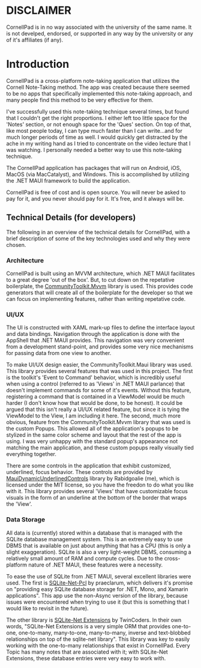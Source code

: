 # DISCLAIMER
CornellPad is in no way associated with the university of the same name. It is not develped, endorsed, or supported in any way by the university or any of it's affiliates (if any).

# Introduction
CornellPad is a cross-platform note-taking application that utilizes the Cornell Note-Taking method. The app was created because there seemed to be no apps that specifically implemented this note-taking approach, and many people find this method to be very effective for them.

I've successfully used this note-taking technique several times, but found that I couldn't get the right proportions. I either left too little space for the 'Notes' section, or not enough space for the 'Ques' section. On top of that, like most people today, I can type much faster than I can write...and for much longer periods of time as well. I would quickly get distracted by the ache in my writing hand as I tried to concentrate on the video lecture that I was watching. I personally needed a better way to use this note-taking technique.

The CornellPad application has packages that will run on Android, iOS, MacOS (via MacCatalyst), and Windows. This is accomplished by utilizing the .NET MAUI framework to build the application.

CornellPad is free of cost and is open source. You will never be asked to pay for it, and you never should pay for it. It's free, and it always will be.

## Technical Details (for developers)
The following in an overview of the technical details for CornellPad, with a brief description of some of the key technologies used and why they were chosen.

### Architecture
CornellPad is built using an MVVM architecture, which .NET MAUI facilitates to a great degree 'out of the box'. But, to cut down on the repetative boilerplate, the [CommunityToolkit.Mvvm](https://github.com/CommunityToolkit/MVVM-Samples) library is used. This provides code generators that will create all of the boilerplate for the developer so that we can focus on implementing features, rather than writing repetative code.

### UI/UX
The UI is constructed with XAML mark-up files to define the interface layout and data bindings. Navigation through the application is done with the AppShell that .NET MAUI provides. This navigation was very convenient from a development stand-point, and provides some very nice mechanisms for passing data from one view to another.

To make UI/UX design easier, the CommunityToolkit.Maui library was used. This library provides several features that was used in this project. The first is the toolkit's 'Event to Command' behavior, which is incredibly useful when using a control (referred to as 'Views' in .NET MAUI parlance) that doesn't implement commands for some of it's events. Without this feature, registering a command that is contained in a ViewModel would be much harder (I don't know how that would be done, to be honest). It could be argued that this isn't really a UI/UX related feature, but since it is tying the ViewModel to the View, I am including it here. The second, much more obvious, feature from the CommunityToolkit.Mvvm library that was used is the custom Popups. This allowed all of the application's popups to be stylized in the same color scheme and layout that the rest of the app is using. I was very unhappy with the standard popup's appearance not matching the main application, and these custom popups really visually tied everything together.

There are some controls in the application that exhibit customized, underlined, focus behavior. These controls are provided by [MauiDynamicUnderlinedControls](https://github.com/Rabidgoalie/MauiDynamicUnderlineControls) library by Rabidgoalie (me), which is licensed under the MIT license, so you have the freedon to do what you like with it. This library provides several 'Views' that have customizable focus visuals in the form of an underline at the bottom of the border that wraps the 'View'.

### Data Storage
All data is (currently) stored within a database that is managed with the SQLite database management system. This is an extremely easy to use DBMS that is available on just about anything that has a CPU (this is only a slight exaggeration). SQLite is also a very light-weight DBMS, consuming a relatively small amount of RAM and compute cycles. Due to the cross-platform nature of .NET MAUI, these features were a necessity.

To ease the use of SQLite from .NET MAUI, several excellent libraries were used. The first is [SQLite-Net-Pcl](https://github.com/praeclarum/sqlite-net) by praeclarum, which delivers it's promise on "providing easy SQLite database storage for .NET, Mono, and Xamarin applications". This app use the non-Async version of the library, because issues were encountered when trying to use it (but this is something that I would like to revisit in the future).

The other library is [SQLite-Net Extensions](https://bitbucket.org/twincoders/sqlite-net-extensions/src/master/) by TwinCoders. In their own words, "SQLite-Net Extensions is a very simple ORM that provides one-to-one, one-to-many, many-to-one, many-to-many, inverse and text-blobbed relationships on top of the sqlite-net library". This library was key to easily working with the one-to-many relationships that exist in CornellPad. Every Topic has many notes that are associated with it; with SQLite-Net Extensions, these database entries were very easy to work with.

